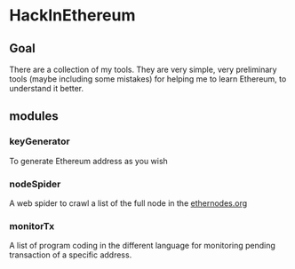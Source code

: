 # HackInEthereum

## Goal
There are a collection of my tools. They are very simple, very preliminary tools (maybe including some mistakes) for helping me to learn Ethereum, to understand it better.


## modules

### keyGenerator
 To generate Ethereum address as you wish

### nodeSpider
A web spider to crawl a list of the full node in the [ethernodes.org](https://www.ethernodes.org/network/1) 

### monitorTx
A list of program coding in the different language for monitoring pending transaction of a specific address.

